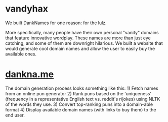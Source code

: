 # vandyhax
We built DankNames for one reason: for the lulz.

More specifically, many people have their own personal "vanity" domains that feature innovative wordplay. These names are more than just eye catching, and some of them are downright hilarious. We built a website that would generate cool domain names and allow the user to easily buy the available ones.

# [dankna.me](http://dankna.me)

The domain generation process looks something like this: 1) Fetch names from an online pun generator 2) Rank puns based on the 'uniqueness' (frequency in a representative English text vs. reddit's r/jokes) using NLTK of the words they use. 3) Convert top-ranking puns into a domain-able format 4) Display available domain names (with links to buy them) to the end user.
